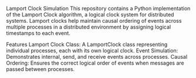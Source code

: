 Lamport Clock Simulation
This repository contains a Python implementation of the Lamport Clock algorithm, a logical clock system for distributed systems. Lamport clocks help maintain causal ordering of events across multiple processes in a distributed environment by assigning logical timestamps to each event.

Features
Lamport Clock Class: A LamportClock class representing individual processes, each with its own logical clock.
Event Simulation: Demonstrates internal, send, and receive events across processes.
Causal Ordering: Ensures the correct logical order of events when messages are passed between processes.
